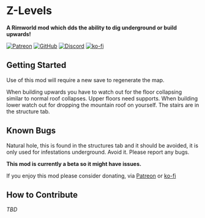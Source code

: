 # Z-Levels
**A Rimworld mod which dds the ability to dig underground or build upwards!**

[![Patreon](https://img.shields.io/badge/Patreon-F96854?style=flat-square&logo=patreon&logoColor=white)](https://www.patreon.com/RamRodMods)
[![GitHub](https://img.shields.io/badge/Github-%23121011.svg?style=flat-square&logo=github&logoColor=white)](https://github.com/RamRod6198/Z-Levels)
[![Discord](https://img.shields.io/badge/Fallout%20Collaboration%20Project-%237289DA.svg?style=flat-square&logo=discord&logoColor=white)](https://discord.gg/bDj7F8P)
[![ko-fi](https://img.shields.io/badge/Ko--fi-F16061?style=flat-square&logo=ko-fi&logoColor=white)](https://ko-fi.com/ramrod6198)

## Getting Started
Use of this mod will require a new save to regenerate the map.

When building upwards you have to watch out for the floor collapsing similar to normal roof collapses. Upper floors need supports. When building lower watch out for dropping the mountain roof on yourself. The stairs are in the structure tab.

## Known Bugs
Natural hole, this is found in the structures tab and it should be avoided, it is only used for infestations underground. Avoid it.
Please report any bugs.

**This mod is currently a beta so it might have issues.**

If you enjoy this mod please consider donating, via [Patreon](https://www.patreon.com/RamRodMods) or [ko-fi](https://ko-fi.com/ramrod6198)

## How to Contribute

*TBD*
